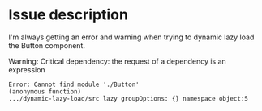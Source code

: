 # Issue description

I'm always getting an error and warning when trying to dynamic lazy load the Button component.

Warning: Critical dependency: the request of a dependency is an expression

```
Error: Cannot find module './Button'
(anonymous function)
.../dynamic-lazy-load/src lazy groupOptions: {} namespace object:5
```
